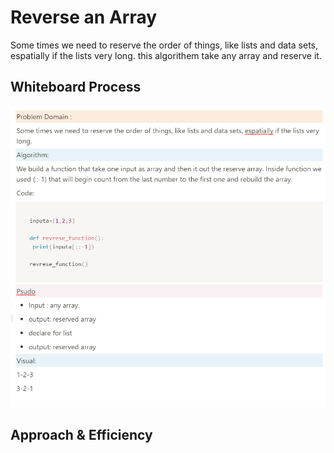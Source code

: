 # Reverse an Array
Some times we need to reserve the order of things, like lists and data sets, espatially if the lists very long.
this algorithem take any array and reserve it.

## Whiteboard Process
![code 1](array-reserve.PNG)

## Approach & Efficiency
<!-- What approach did you take? Discuss Why. What is the Big O space/time for this approach? -->
